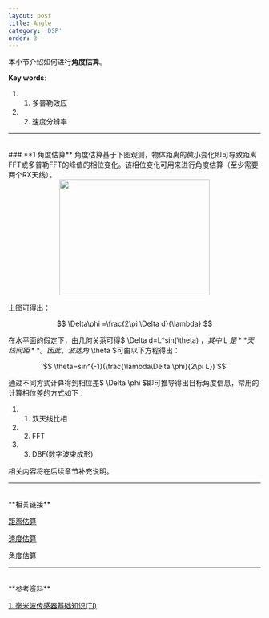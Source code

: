 ```yaml
---
layout: post
title: Angle
category: 'DSP'
order: 3
---
```


本小节介绍如何进行**角度估算**。

**Key words**:

1. 1. 多普勒效应
2. 2. 速度分辨率

_ _ _

<br>
### **1	角度估算**
角度估算基于下图观测，物体距离的微小变化即可导致距离FFT或多普勒FFT的峰值的相位变化。该相位变化可用来进行角度估算（至少需要两个RX天线）。

<br>
<div align=center>
<img src="{{site.url}}/images/angle-1.png" width="300" height="231" div align=center />
</div>

上图可得出：

$$ \Delta\phi =\frac{2\pi \Delta d}{\lambda} $$

在水平面的假定下，由几何关系可得$ \Delta d=L*sin(\theta) $，其中$ L $是**天线间距**。因此，波达角$ \theta $可由以下方程得出：

$$ \theta=sin^{-1}(\frac{\lambda\Delta \phi}{2\pi L}) $$

通过不同方式计算得到相位差$ \Delta \phi $即可推导得出目标角度信息，常用的计算相位差的方式如下：

1. 1. 双天线比相
2. 2. FFT
3. 3. DBF(数字波束成形)

相关内容将在后续章节补充说明。
<br>

- - -
<br>
**相关链接**

[距离估算](https://hcheng1005.github.io/dsp/2020/10/25/range-01.html)

[速度估算](https://hcheng1005.github.io/dsp/2020/10/25/doppler-02.html)

[角度估算](https://hcheng1005.github.io/dsp/2020/10/27/angle-03.html)

- - -
<br>
**参考资料**

[1. 毫米波传感器基础知识(TI)]({{site.url}}/pdfs/毫米波传感器基础知识.pdf)


